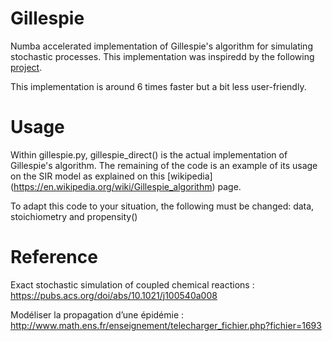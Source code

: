 # Gillespie
Numba accelerated implementation of Gillespie's algorithm for simulating stochastic processes. This implementation was inspiredd by the following [project](https://github.com/wefatherley/monte-carlo).

This implementation is around 6 times faster but a bit less user-friendly.

# Usage
Within gillespie.py, gillespie_direct() is the actual implementation of Gillespie's algorithm. The remaining of the code is an example of its usage on the SIR model as explained on this [wikipedia] (https://en.wikipedia.org/wiki/Gillespie_algorithm) page.

To adapt this code to your situation, the following must be changed: data, stoichiometry and propensity()

# Reference
Exact stochastic simulation of coupled chemical reactions : https://pubs.acs.org/doi/abs/10.1021/j100540a008

Modéliser la propagation d’une épidémie : http://www.math.ens.fr/enseignement/telecharger_fichier.php?fichier=1693
